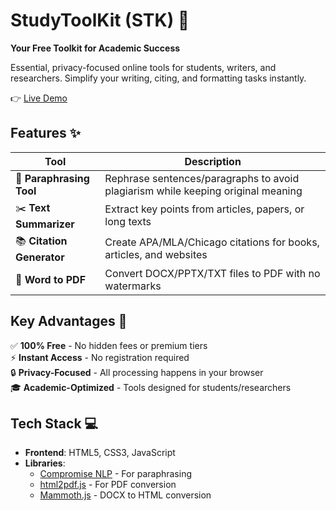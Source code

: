 # StudyToolKit (STK) 🚀

**Your Free Toolkit for Academic Success**  

Essential, privacy-focused online tools for students, writers, and researchers. Simplify your writing, citing, and formatting tasks instantly.

👉 [Live Demo](https://yourusername.github.io/studytoolkit/)  

## Features ✨

| Tool | Description |
|------|-------------|
| 📝 **Paraphrasing Tool** | Rephrase sentences/paragraphs to avoid plagiarism while keeping original meaning |
| ✂️ **Text Summarizer** | Extract key points from articles, papers, or long texts |
| 📚 **Citation Generator** | Create APA/MLA/Chicago citations for books, articles, and websites |
| 📄 **Word to PDF** | Convert DOCX/PPTX/TXT files to PDF with no watermarks |

## Key Advantages 🔑

✅ **100% Free** - No hidden fees or premium tiers  
⚡ **Instant Access** - No registration required  
🔒 **Privacy-Focused** - All processing happens in your browser  
🎓 **Academic-Optimized** - Tools designed for students/researchers  

## Tech Stack 💻

- **Frontend**: HTML5, CSS3, JavaScript  
- **Libraries**:  
  - [Compromise NLP](https://github.com/spencermountain/compromise) - For paraphrasing  
  - [html2pdf.js](https://github.com/eKoopmans/html2pdf.js) - For PDF conversion  
  - [Mammoth.js](https://github.com/mwilliamson/mammoth.js) - DOCX to HTML conversion  

